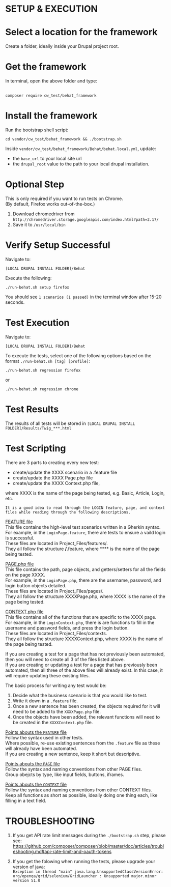SETUP & EXECUTION
=================

Select a location for the framework
===================================
Create a folder, ideally inside your Drupal project root.



Get the framework
=================
In terminal, open the above folder and type:<br><br>
```
composer require cw_test/behat_framework
``` 

    
Install the framework
===================
Run the bootstrap shell script:<br>
```
cd vendor/cw_test/behat_framework && ./bootstrap.sh
```

Inside `vendor/cw_test/behat_framework/Behat/behat.local.yml`, update:<br>
* the `base_url` to your local site url<br>
* the `drupal_root` value to the path to your local drupal installation.
       

Optional Step
=============
This is only required if you want to run tests on Chrome.<br>
(By default, Firefox works out-of-the-box.)

1. Download chromedriver from `http://chromedriver.storage.googleapis.com/index.html?path=2.17/`
2. Save it to `/usr/local/bin`


Verify Setup Successful
=======================
Navigate to:

```
[LOCAL DRUPAL INSTALL FOLDER]/Behat
```

Execute the following:

```
./run-behat.sh setup firefox
```

You should see `1 scenarios (1 passed)` in the terminal window after 15-20 seconds.


Test Execution
==============
Navigate to:

```
[LOCAL DRUPAL INSTALL FOLDER]/Behat
```

To execute the tests, select one of the following options based on the format `./run-behat.sh [tag] [profile]`:

```
./run-behat.sh regression firefox
```

or

```
./run-behat.sh regression chrome
```

Test Results
============
The results of all tests will be stored in `[LOCAL DRUPAL INSTALL FOLDER]/Results/Twig_***.html`


Test Scripting
==============
There are 3 parts to creating every new test:

 * create/update the XXXX scenario in a .feature file
 * create/update the XXXX Page.php file 
 * create/update the XXXX Context.php file,
 
where XXXX is the name of the page being tested, e.g. Basic, Article, Login, etc.

`It is a good idea to read through the LOGIN feature, page, and context files while reading through the following descriptions.`
 
<u>FEATURE file</u><br>
This file contains the high-level test scenarios written in a Gherkin syntax.<br>
For example, in the `LoginPage.feature`, there are tests to ensure a vaild login is successful.<br>
These files are located in Project_Files/features/.<br>
They all follow the structure ****/****.feature, where **** is the name of the page being tested.<br>

<u>PAGE.php file</u><br>
This file contains the path, page objects, and getters/setters for all the fields on the page XXXX.<br>
For example, in the `LoginPage.php`, there are the username, password, and login button objects detailed.<br>
These files are located in Project_Files/pages/.<br>
They all follow the structure XXXXPage.php, where XXXX is the name of the page being tested.<br>

<u>CONTEXT.php file</u><br>
This file contains all of the functions that are specific to the XXXX page.<br>
For example, in the `LoginContext.php`, there is are functions to fill in the username and password fields, and press the login button.<br>
These files are located in Project_Files/contexts.<br>
They all follow the structure XXXXContext.php, where XXXX is the name of the page being tested.<br>


If you are creating a test for a page that has not previously been automated, then you will need to create all 3 of the files listed above.<br>
If you are creating or updating a test for a page that has previously been automated, then all three of the above files will already exist. In this case, it will require updating these existing files.<br>

The basic process for writing any test would be:

1. Decide what the business scenario is that you would like to test.
2. Write it down in a `.feature` file.
3. Once a new sentence has been created, the objects required for it will need to be added to the `XXXXPage.php` file.
4. Once the objects have been added, the relevant functions will need to be created in the `XXXXContext.php` file.


<u>Points abouts the `FEATURE` file</u><br>
Follow the syntax used in other tests.<br>
Where possible, re-use existing sentences from the `.feature` file as these will already have been automated.<br>
If you are creating a new sentence, keep it short but descriptive.<br>


<u>Points abouts the `PAGE` file</u><br>
Follow the syntax and naming conventions from other PAGE files.<br>
Group obejcts by type, like input fields, buttons, iframes.<br>

<u>Points abouts the `CONTEXT` file</u><br>
Follow the syntax and naming conventions from other CONTEXT files.<br>
Keep all functions as short as possible, ideally doing one thing each, like filling in a text field.<br>



TROUBLESHOOTING
===============
1. If you get API rate limit messages during the `./bootstrap.sh` step, please see:<br>
https://github.com/composer/composer/blob/master/doc/articles/troubleshooting.md#api-rate-limit-and-oauth-tokens

2. If you get the folowing when running the tests, please upgrade your version of java:<br>
`Exception in thread "main" java.lang.UnsupportedClassVersionError: org/openqa/grid/selenium/GridLauncher : Unsupported major.minor version 51.0`